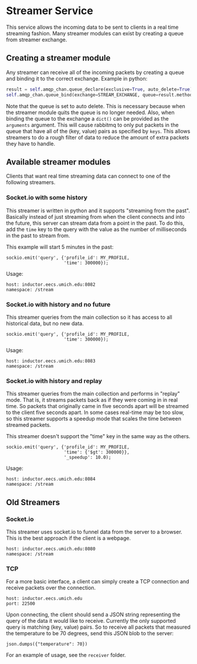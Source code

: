Streamer Service
================

This service allows the incoming data to be sent to clients in a real time
streaming fashion. Many streamer modules can exist by creating a queue from
streamer exchange.


Creating a streamer module
--------------------------

Any streamer can receive all of the incoming packets by creating a queue and
binding it to the correct exchange. Example in python:

```python
result = self.amqp_chan.queue_declare(exclusive=True, auto_delete=True)
self.amqp_chan.queue_bind(exchange=STREAM_EXCHANGE, queue=result.method.queue, arguments=keys)
```

Note that the queue is set to auto delete. This is necessary because when the
streamer module quits the queue is no longer needed. Also, when binding the
queue to the exchange a `dict()` can be provided as the `arguments` argument.
This will cause rabbitmq to only put packets in the queue that have all of the
(key, value) pairs as specified by `keys`. This allows streamers to do a rough
filter of data to reduce the amount of extra packets they have to handle.


Available streamer modules
--------------------------

Clients that want real time streaming data can connect to one of the following
streamers.


### Socket.io with some history

This streamer is written in python and it supports
"streaming from the past". Basically instead of just streaming from when the
client connects and into the future, this server can stream data from a point
in the past. To do this, add the `time` key to the query with the value
as the number of milliseconds in the past to stream from.

This example will start 5 minutes in the past:

    sockio.emit('query', {'profile_id': MY_PROFILE,
	                      'time': 300000});

Usage:

    host: inductor.eecs.umich.edu:8082
    namespace: /stream



### Socket.io with history and no future

This streamer queries from the main collection so it has access
to all historical data, but no new data.

    sockio.emit('query', {'profile_id': MY_PROFILE,
	                      'time': 300000});

Usage:

    host: inductor.eecs.umich.edu:8083
    namespace: /stream


### Socket.io with history and replay

This streamer queries from the main collection and performs in 
"replay" mode. That is, it streams packets back as if they were coming
in in real time. So packets that originally came in five seconds apart will
be streamed to the client five seconds apart. In some cases real-time may
be too slow, so this streamer supports a speedup mode that scales the time
between streamed packets.

This streamer doesn't support the "time" key in the same way as the others.

    sockio.emit('query', {'profile_id': MY_PROFILE,
	                      'time': {'$gt': 300000}},
	                      '_speedup': 10.0);

Usage:

    host: inductor.eecs.umich.edu:8084
    namespace: /stream



Old Streamers
-------------

### Socket.io

This streamer uses socket.io to funnel data from the server to a browser. This
is the best approach if the client is a webpage.

    host: inductor.eecs.umich.edu:8080
    namespace: /stream


### TCP

For a more basic interface, a client can simply create a TCP connection
and receive packets over the connection.

    host: inductor.eecs.umich.edu
    port: 22500

Upon connecting, the client should send a JSON string representing the query
of the data it would like to receive. Currently the only supported query is
matching (key, value) pairs. So to receive all packets that measured the
temperature to be 70 degrees, send this JSON blob to the server:

    json.dumps({"temperature": 70})

For an example of usage, see the `receiver` folder.
